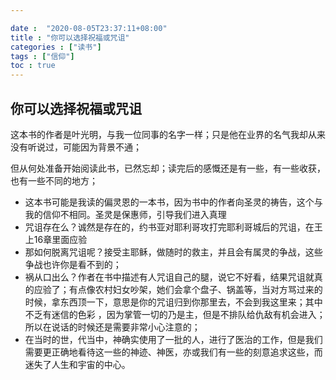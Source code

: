 ```yaml
---

date :  "2020-08-05T23:37:11+08:00" 
title : "你可以选择祝福或咒诅" 
categories : ["读书"] 
tags : ["信仰"] 
toc : true
---
```


## 你可以选择祝福或咒诅

这本书的作者是叶光明，与我一位同事的名字一样；只是他在业界的名气我却从来没有听说过，可能因为背景不通；

但从何处准备开始阅读此书，已然忘却；读完后的感慨还是有一些，有一些收获，也有一些不同的地方；

- 这本书可能是我读的偏灵恩的一本书，因为书中的作者向圣灵的祷告，这个与我的信仰不相同。圣灵是保惠师，引导我们进入真理
- 咒诅存在么？诚然是存在的，约书亚对耶利哥攻打完耶利哥城后的咒诅，在王上16章里面应验
- 那如何脱离咒诅呢？接受主耶稣，做随时的救主，并且会有属灵的争战，这些争战也许你是看不到的；
- 祸从口出么？作者在书中描述有人咒诅自己的腿，说它不好看，结果咒诅就真的应验了；有点像农村妇女吵架，她们会拿个盘子、锅盖等，当对方骂过来的时候，拿东西顶一下，意思是你的咒诅归到你那里去，不会到我这里来；其中不乏有迷信的色彩 ，因为掌管一切的乃是主，但是不排队给仇敌有机会进入；所以在说话的时候还是需要非常小心注意的；
- 在当时的世，代当中，神确实使用了一批的人，进行了医治的工作，但是我们需要更正确地看待这一些的神迹、神医，亦或我们有一些的刻意追求这些，而迷失了人生和宇宙的中心。




